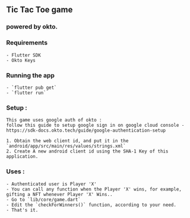 ## Tic Tac Toe game
### powered by okto.

### Requirements
    - Flutter SDK
    - Okto Keys

### Running the app
    - `flutter pub get`
    - `flutter run`

### Setup :
    This game uses google auth of okto : 
    follow this guide to setup google sign in on google cloud console - https://sdk-docs.okto.tech/guide/google-authentication-setup

    1. Obtain the web client id, and put it in the `android/app/src/main/res/values/strings.xml`
    2. Create A new android client id using the SHA-1 Key of this application.

### Uses :
    - Authenticated user is Player 'X'
    - You can call any function when the Player 'X' wins, for example, gifting a NFT whenever Player 'X' Wins..
    - Go to `lib/core/game.dart`
    - Edit the `checkForWinners()` function, according to your need.
    - That's it.